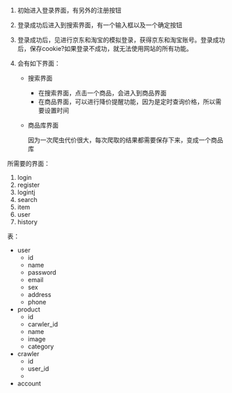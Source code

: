 1. 初始进入登录界面，有另外的注册按钮

2. 登录成功后进入到搜索界面，有一个输入框以及一个确定按钮

3. 登录成功后，见进行京东和淘宝的模拟登录，获得京东和淘宝账号。登录成功后，保存cookie?如果登录不成功，就无法使用网站的所有功能。

4. 会有如下界面：

   - 搜索界面

     - 在搜索界面，点击一个商品，会进入到商品界面
     - 在商品界面，可以进行降价提醒功能，因为是定时查询价格，所以需要设置时间

   - 商品库界面

     因为一次爬虫代价很大，每次爬取的结果都需要保存下来，变成一个商品库

所需要的界面：

1. login
2. register
3. logintj
4. search
5. item
6. user
7. history

表：

- user
  - id
  - name
  - password
  - email
  - sex
  - address
  - phone
- product
  - id
  - carwler_id
  - name
  - image
  - category
- crawler
  - id
  - user_id
  - 
- account